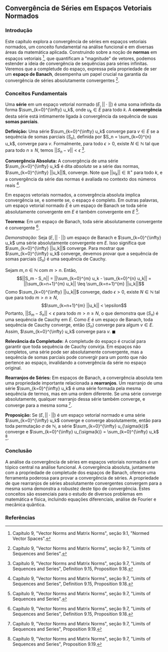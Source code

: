 ## Convergência de Séries em Espaços Vetoriais Normados

### Introdução
Este capítulo explora a convergência de séries em espaços vetoriais normados, um conceito fundamental na análise funcional e em diversas áreas da matemática aplicada. Construindo sobre a noção de **normas** em espaços vetoriais [^323], que quantificam a "magnitude" de vetores, podemos estender a ideia de convergência de sequências para séries infinitas. Veremos que a completude do espaço, expressa pela propriedade de ser um **espaço de Banach**, desempenha um papel crucial na garantia da convergência de séries absolutamente convergentes [^360].

### Conceitos Fundamentais
Uma **série** em um espaço vetorial normado $(E, || \cdot ||)$ é uma soma infinita da forma $\sum_{k=0}^{\infty} u_k$, onde $u_k \in E$ para todo $k$. A **convergência** desta série está intimamente ligada à convergência da sequência de suas **somas parciais**.

**Definição:** Uma série $\sum_{k=0}^{\infty} u_k$ converge para $v \in E$ se a sequência de somas parciais $(S_n)$, definida por $S_n = \sum_{k=0}^{n} u_k$, converge para $v$. Formalmente, para todo $\epsilon > 0$, existe $N \in \mathbb{N}$ tal que para todo $n \geq N$, temos $||S_n - v|| < \epsilon$ [^361].

**Convergência Absoluta:** A convergência de uma série $\sum_{k=0}^{\infty} u_k$ é dita *absoluta* se a série das normas, $\sum_{k=0}^{\infty} ||u_k||$, converge.  Note que $||u_k|| \in \mathbb{R}^+$ para todo $k$, e a convergência da série das normas é avaliada no contexto dos números reais [^361].

Em espaços vetoriais normados, a convergência absoluta implica convergência se, e somente se, o espaço é completo. Em outras palavras, um espaço vetorial normado $E$ é um espaço de Banach se toda série absolutamente convergente em $E$ é também convergente em $E$ [^360].

**Teorema:** Em um espaço de Banach, toda série absolutamente convergente é convergente [^361].

*Demonstração:* Seja $(E, || \cdot ||)$ um espaço de Banach e $\sum_{k=0}^{\infty} u_k$ uma série absolutamente convergente em $E$. Isso significa que $\sum_{k=0}^{\infty} ||u_k||$ converge.  Para mostrar que $\sum_{k=0}^{\infty} u_k$ converge, devemos provar que a sequência de somas parciais $(S_n)$ é uma sequência de Cauchy.

Sejam $m, n \in \mathbb{N}$ com $m > n$. Então,
$$||S_m - S_n|| = ||\sum_{k=0}^{m} u_k - \sum_{k=0}^{n} u_k|| = ||\sum_{k=n+1}^{m} u_k|| \leq \sum_{k=n+1}^{m} ||u_k||$$
Como $\sum_{k=0}^{\infty} ||u_k||$ converge, dado $\epsilon > 0$, existe $N \in \mathbb{N}$ tal que para todo $m > n \geq N$,
$$\sum_{k=n+1}^{m} ||u_k|| < \epsilon$$
Portanto, $||S_m - S_n|| < \epsilon$ para todo $m > n \geq N$, o que demonstra que $(S_n)$ é uma sequência de Cauchy em $E$.  Como $E$ é um espaço de Banach, toda sequência de Cauchy converge, então $(S_n)$ converge para algum $v \in E$.  Assim, $\sum_{k=0}^{\infty} u_k$ converge para $v$. $\blacksquare$

**Relevância da Completude:** A completude do espaço é crucial para garantir que toda sequência de Cauchy convirja. Em espaços não completos, uma série pode ser absolutamente convergente, mas a sequência de somas parciais pode convergir para um ponto que não pertence ao espaço, invalidando a convergência da série no espaço original.

**Rearranjos de Séries:** Em espaços de Banach, a convergência absoluta tem uma propriedade importante relacionada a **rearranjos**. Um rearranjo de uma série $\sum_{k=0}^{\infty} u_k$ é uma série formada pela mesma sequência de termos, mas em uma ordem diferente. Se uma série converge absolutamente, qualquer rearranjo dessa série também converge, e converge para a mesma soma [^362].

**Proposição:** Se $(E, || \cdot ||)$ é um espaço vetorial normado e uma série $\sum_{k=0}^{\infty} u_k$ converge e converge absolutamente, então para toda permutação $\sigma$ de $\mathbb{N}$, a série $\sum_{k=0}^{\infty} u_{\sigma(k)}$ converge e $\sum_{k=0}^{\infty} u_{\sigma(k)} = \sum_{k=0}^{\infty} u_k$ [^362].

### Conclusão
A análise da convergência de séries em espaços vetoriais normados é um tópico central na análise funcional. A convergência absoluta, juntamente com a propriedade de completude dos espaços de Banach, oferece uma ferramenta poderosa para provar a convergência de séries.  A propriedade de que rearranjos de séries absolutamente convergentes convergem para a mesma soma demonstra a robustez deste tipo de convergência. Estes conceitos são essenciais para o estudo de diversos problemas em matemática e física, incluindo equações diferenciais, análise de Fourier e mecânica quântica.

### Referências
[^323]: Capítulo 9, "Vector Norms and Matrix Norms", seção 9.1, "Normed Vector Spaces".
[^360]: Capítulo 9, "Vector Norms and Matrix Norms", seção 9.7, "Limits of Sequences and Series".
[^361]: Capítulo 9, "Vector Norms and Matrix Norms", seção 9.7, "Limits of Sequences and Series", Definition 9.15, Proposition 9.18.
[^362]: Capítulo 9, "Vector Norms and Matrix Norms", seção 9.7, "Limits of Sequences and Series", Proposition 9.19.
<!-- END -->